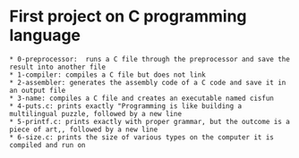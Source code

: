 # First project on C programming language
	* 0-preprocessor:  runs a C file through the preprocessor and save the result into another file
	* 1-compiler: compiles a C file but does not link
	* 2-assembler: generates the assembly code of a C code and save it in an output file
	* 3-name: compiles a C file and creates an executable named cisfun
	* 4-puts.c: prints exactly "Programming is like building a multilingual puzzle, followed by a new line
	* 5-printf.c: prints exactly with proper grammar, but the outcome is a piece of art,, followed by a new line
	* 6-size.c: prints the size of various types on the computer it is compiled and run on
